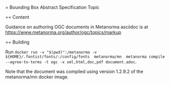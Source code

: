 = Bounding Box Abstract Specification Topic

== Content

Guidance on authoring OGC documents in Metanorma asciidoc is at https://www.metanorma.org/author/ogc/topics/markup

== Building

Run `docker run -v "$(pwd)":/metanorma -v ${HOME}/.fontist/fonts/:/config/fonts  metanorma/mn  metanorma compile --agree-to-terms -t ogc -x xml,html,doc,pdf document.adoc`.


Note that the document was compiled using version 1.2.9.2 of the metanorma/mn docker image.
